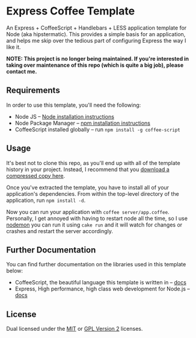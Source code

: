 
# Express Coffee Template #

An Express + CoffeeScript + Handlebars + LESS application 
template for Node (aka hipstermatic). This provides a simple 
basis for an application, and helps me skip over the tedious 
part of configuring Express the way I like it.

**NOTE: This project is no longer being maintained. If you're interested in taking over maintenance of this repo (which is quite a big job), please contact me.**


## Requirements ##

In order to use this template, you'll need the following:

 * Node JS – [Node installation instructions][node]
 * Node Package Manager – [npm installation instructions][npm]
 * CoffeeScript installed globally – 
   run `npm install -g coffee-script`


## Usage ##

It's best not to clone this repo, as you'll end up with all of
the template history in your project. Instead, I recommend that
you [download a compressed copy here][dl].

Once you've extracted the template, you have to install all of
your application's dependencies. From within the top-level
directory of the application, run `npm install -d`.

Now you can run your application with
`coffee server/app.coffee`. Personally, I get annoyed with
having to restart node all the time, so I use [nodemon][nodemon]
you can run it using `cake run` and it will watch for changes
or crashes and restart the server accordingly.

## Further Documentation ##

You can find further documentation on the libraries used in this
template below:

 * CoffeeScript, the beautiful language this template is written 
   in – [docs][coffee]
 * Express, High performance, high class web development for 
   Node.js – [docs][express]


## License ##

Dual licensed under the [MIT][mit] or [GPL Version 2][gpl]
licenses.


[node]: http://nodejs.org/
[npm]: http://npmjs.org/
[dl]: https://github.com/rowanmanning/express-coffee-template/zipball/master
[nodemon]: https://github.com/remy/nodemon
[coffee]: http://jashkenas.github.com/coffee-script/
[express]: http://expressjs.com/
[mit]: http://opensource.org/licenses/mit-license.php
[gpl]: http://opensource.org/licenses/gpl-2.0.php
